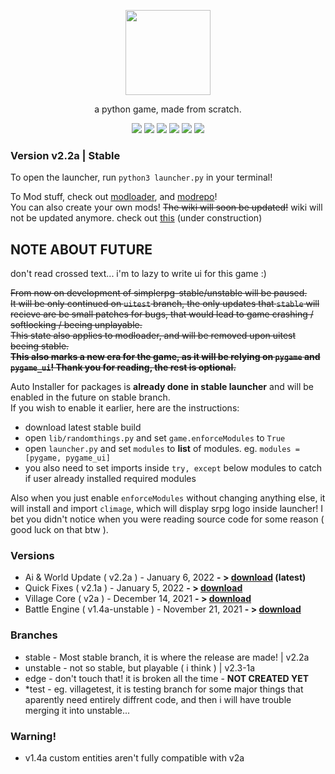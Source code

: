 <p align="center"> <image src="srpg.svg" height=136/> <p/>
<p align="center"> a python game, made from scratch. </center>
<p align="center">
  <image src="https://img.shields.io/github/last-commit/reversee-dev/simplerpg/stable?style=flat-plastic"/>
  <image src="https://img.shields.io/github/repo-size/reversee-dev/simplerpg?style=flat-plastic"/>
  <image src="https://img.shields.io/github/stars/reversee-dev/simplerpg?style=social"/>
  <image src="https://img.shields.io/badge/python-3.10-blueviolet?style=flat-plastic"/>
  <image src="https://img.shields.io/badge/version-2.2a-ff69b4?style=flat-plastic"/>
  <image src="https://img.shields.io/badge/stable-ff6ba2?style=flat-plastic"/>
</p>

### Version v2.2a | Stable
To open the launcher, run ```python3 launcher.py``` in your terminal!
  
To Mod stuff, check out [modloader](https://github.com/reversee-dev/srpg-modloader), and [modrepo](https://github.com/reversee-dev/srpg-modrepo)!  
You can also create your own mods! ~~The wiki will soon be updated!~~ wiki will not be updated anymore. check out [this](https://reversee-dev.github.io/simplerpg/) (under construction)

## NOTE ABOUT FUTURE
don't read crossed text... i'm to lazy to write ui for this game :)  

~~From now on development of simplerpg-stable/unstable will be paused.~~  
~~It will be only continued on ```uitest``` branch, the only updates that ```stable``` will recieve are be small patches for bugs, that would lead to game crashing / softlocking / beeing unplayable.~~  
~~This state also applies to modloader, and will be removed upon uitest beeing stable.~~  
~~**This also marks a new era for the game, as it will be relying on ```pygame``` and ```pygame_ui```! Thank you for reading, the rest is optional.**~~  

Auto Installer for packages is **already done in stable launcher** and will be enabled in the future on stable branch.  
If you wish to enable it earlier, here are the instructions:
* download latest stable build 
* open ```lib/randomthings.py``` and set ```game.enforceModules``` to ``True``
* open ```launcher.py``` and set ```modules``` to **list** of modules. eg. ```modules = [pygame, pygame_ui]```
* you also need to set imports inside ```try, except``` below modules to catch if user already installed required modules

Also when you just enable ```enforceModules``` without changing anything else, it will install and import ```climage```, which will display srpg logo inside launcher! I bet you didn't notice when you were reading source code for some reason ( good luck on that btw ).

### Versions
 * Ai & World Update ( v2.2a ) - January 6, 2022 **- > [download](https://github.com/reversee-dev/simplerpg/releases/tag/2.2a-stable) (latest)**
 * Quick Fixes ( v2.1a ) - January 5, 2022 **- > [download](https://github.com/reversee-dev/simplerpg/releases/tag/2.1a-stable)**
 * Village Core ( v2a ) - December 14, 2021 **- > [download](https://github.com/reversee-dev/simplerpg/releases/tag/2a-stable)**
 * Battle Engine ( v1.4a-unstable ) - November 21, 2021 **- > [download](https://github.com/reversee-dev/simplerpg/releases/tag/1.4a-unstable)**

### Branches
 * stable - Most stable branch, it is where the release are made! | v2.2a
 * unstable - not so stable, but playable ( i think ) | v2.3-1a
 * edge - don't touch that! it is broken all the time - **NOT CREATED YET** 
 * *test - eg. villagetest, it is testing branch for some major things that aparently need entirely diffrent code, and then i will have trouble merging it into unstable... 


### Warning!
 * v1.4a custom entities aren't fully compatible with v2a

